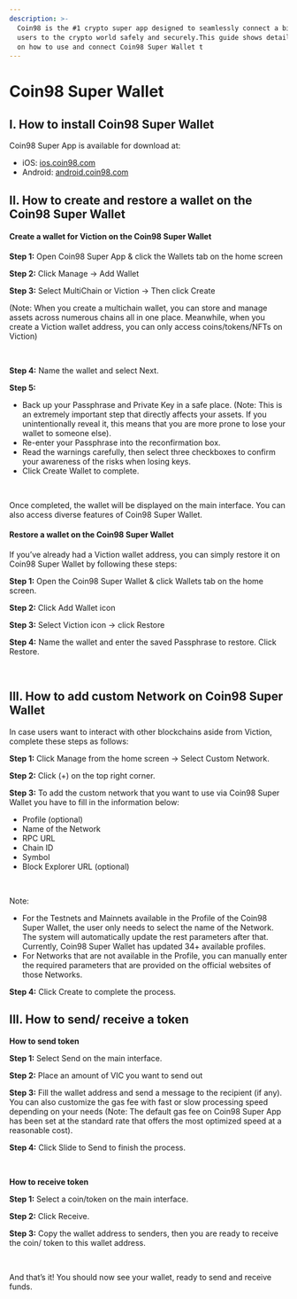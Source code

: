 ```yaml
---
description: >-
  Coin98 is the #1 crypto super app designed to seamlessly connect a billion
  users to the crypto world safely and securely.This guide shows detailed steps
  on how to use and connect Coin98 Super Wallet t
---
```


# Coin98 Super Wallet

## I. How to install Coin98 Super Wallet&#x20;

Coin98 Super App is available for download at:

* iOS: [ios.coin98.com](https://ios.coin98.com/)&#x20;
* Android: [android.coin98.com](https://android.coin98.com/)

## II. How to create and restore a wallet on the Coin98 Super Wallet

#### Create a wallet for Viction on the Coin98 Super Wallet

**Step 1:** Open Coin98 Super App & click the Wallets tab on the home screen

**Step 2:** Click Manage →  Add Wallet

**Step 3:** Select MultiChain or Viction → Then click Create&#x20;

(Note: When you create a multichain wallet, you can store and manage assets across numerous chains all in one place. Meanwhile, when you create a Viction wallet address, you can only access coins/tokens/NFTs on Viction)&#x20;



<figure><img src="<../../.gitbook/assets/Thiết kế chưa có tên (1).png>" alt=""><figcaption></figcaption></figure>

**Step 4:** Name the wallet and select Next.&#x20;

**Step 5:**&#x20;

* Back up your Passphrase and Private Key in a safe place. (Note: This is an extremely important step that directly affects your assets. If you unintentionally reveal it, this means that you are more prone to lose your wallet to someone else).
* Re-enter your Passphrase into the reconfirmation box.
* Read the warnings carefully, then select three checkboxes to confirm your awareness of the risks when losing keys.
* Click Create Wallet to complete.

<figure><img src="<../../.gitbook/assets/Thiết kế chưa có tên (2).png>" alt=""><figcaption></figcaption></figure>



Once completed, the wallet will be displayed on the main interface. You can also access diverse features of Coin98 Super Wallet.

#### Restore a wallet on the Coin98 Super Wallet

If you’ve already had a Viction wallet address, you can simply restore it on Coin98 Super Wallet by following these steps:

**Step 1:** Open the Coin98 Super Wallet & click Wallets tab on the home screen.

**Step 2:** Click Add Wallet icon

**Step 3:** Select Viction icon → click Restore

**Step 4:** Name the wallet and enter the saved Passphrase to restore. Click Restore.



<figure><img src="<../../.gitbook/assets/Thiết kế chưa có tên (3).png>" alt=""><figcaption></figcaption></figure>

## III. How to add custom Network on Coin98 Super Wallet

In case users want to interact with other blockchains aside from Viction, complete these steps as follows:

**Step 1:** Click Manage from the home screen → Select Custom Network.

**Step 2:** Click (+) on the top right corner.

**Step 3:** To add the custom network that you want to use via Coin98 Super Wallet you have to fill in the information below:

* Profile (optional)
* Name of the Network
* RPC URL
* Chain ID
* Symbol
* Block Explorer URL (optional)

<figure><img src="<../../.gitbook/assets/Thiết kế chưa có tên (4).png>" alt=""><figcaption></figcaption></figure>

Note:

* For the Testnets and Mainnets available in the Profile of the Coin98 Super Wallet, the user only needs to select the name of the Network. The system will automatically update the rest parameters after that. Currently, Coin98 Super Wallet has updated 34+ available profiles.
* For Networks that are not available in the Profile, you can manually enter the required parameters that are provided on the official websites of those Networks.

**Step 4:** Click Create to complete the process.

## III. How to send/ receive a token

**How to send token**

**Step 1:** Select Send on the main interface.

**Step 2:** Place an amount of VIC you want to send out

**Step 3:** Fill the wallet address and send a message to the recipient (if any). You can also customize the gas fee with fast or slow processing speed depending on your needs (Note: The default gas fee on Coin98 Super App has been set at the standard rate that offers the most optimized speed at a reasonable cost).

**Step 4:** Click Slide to Send to finish the process.

<figure><img src="<../../.gitbook/assets/Thiết kế chưa có tên (5).png>" alt=""><figcaption></figcaption></figure>

**How to receive token**

**Step 1:** Select a coin/token on the main interface.

**Step 2:** Click Receive.

**Step 3:** Copy the wallet address to senders, then you are ready to receive the coin/ token to this wallet address.

<figure><img src="<../../.gitbook/assets/Thiết kế chưa có tên (6).png>" alt=""><figcaption></figcaption></figure>

And that’s it! You should now see your wallet, ready to send and receive funds.

